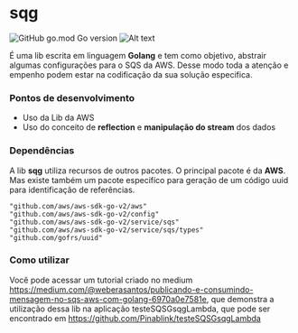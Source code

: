 # sqg

![GitHub go.mod Go version](https://img.shields.io/github/go-mod/go-version/Pinablink/tmdbGoTutorial?style=plastic)
![Alt text](https://img.shields.io/badge/AWS-SQS-blue?style=plastic)


É uma lib escrita em linguagem **Golang** e tem como objetivo, abstrair algumas configurações para o SQS da AWS. Desse modo toda a atenção e empenho podem estar na codificação da sua solução especifica.

### Pontos de desenvolvimento

* Uso da Lib da AWS
* Uso do conceito de **reflection** e **manipulação do stream** dos dados 

### Dependências

A lib **sqg** utiliza recursos de outros pacotes. O principal pacote é da **AWS**. Mas existe também um pacote especifíco para geração de um código uuid para identificação de referências.


	"github.com/aws/aws-sdk-go-v2/aws"
	"github.com/aws/aws-sdk-go-v2/config"
	"github.com/aws/aws-sdk-go-v2/service/sqs"
	"github.com/aws/aws-sdk-go-v2/service/sqs/types"
	"github.com/gofrs/uuid"

### Como utilizar

Você pode acessar um tutorial criado no medium https://medium.com/@weberasantos/publicando-e-consumindo-mensagem-no-sqs-aws-com-golang-6970a0e7581e, que demonstra a utilização dessa lib na aplicação testeSQSGsqgLambda, que pode ser encontrado em https://github.com/Pinablink/testeSQSGsqgLambda

